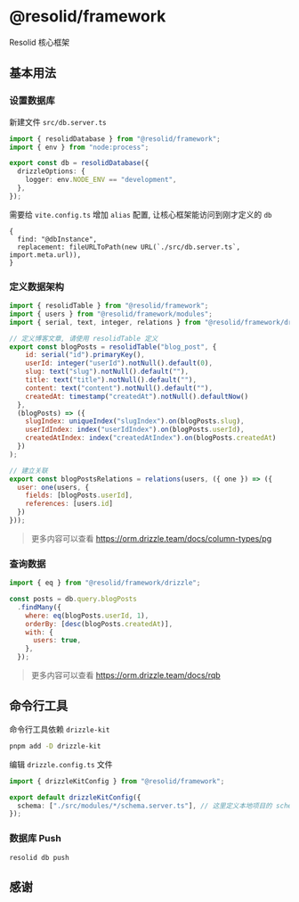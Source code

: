 # @resolid/framework

Resolid 核心框架

## 基本用法

### 设置数据库

新建文件 `src/db.server.ts`

```ts
import { resolidDatabase } from "@resolid/framework";
import { env } from "node:process";

export const db = resolidDatabase({
  drizzleOptions: {
    logger: env.NODE_ENV == "development",
  },
});
```

需要给 `vite.config.ts` 增加 `alias` 配置, 让核心框架能访问到刚才定义的 `db`

```
{
  find: "@dbInstance",
  replacement: fileURLToPath(new URL(`./src/db.server.ts`, import.meta.url)),
}
```

### 定义数据架构

```js
import { resolidTable } from "@resolid/framework";
import { users } from "@resolid/framework/modules";
import { serial, text, integer, relations } from "@resolid/framework/drizzle";

// 定义博客文章, 请使用 resolidTable 定义
export const blogPosts = resolidTable("blog_post", {
    id: serial("id").primaryKey(),
    userId: integer("userId").notNull().default(0),
    slug: text("slug").notNull().default(""),
    title: text("title").notNull().default(""),
    content: text("content").notNull().default(""), 
    createdAt: timestamp("createdAt").notNull().defaultNow()
  },
  (blogPosts) => ({
    slugIndex: uniqueIndex("slugIndex").on(blogPosts.slug),
    userIdIndex: index("userIdIndex").on(blogPosts.userId),
    createdAtIndex: index("createdAtIndex").on(blogPosts.createdAt)
  })
);

// 建立关联
export const blogPostsRelations = relations(users, ({ one }) => ({
  user: one(users, {
    fields: [blogPosts.userId],
    references: [users.id]
  })
}));
```

> 更多内容可以查看 https://orm.drizzle.team/docs/column-types/pg

### 查询数据

```js
import { eq } from "@resolid/framework/drizzle";

const posts = db.query.blogPosts
  .findMany({
    where: eq(blogPosts.userId, 1),
    orderBy: [desc(blogPosts.createdAt)],
    with: {
      users: true,
    },
  });
```

> 更多内容可以查看 https://orm.drizzle.team/docs/rqb

## 命令行工具

命令行工具依赖 `drizzle-kit`

```bash
pnpm add -D drizzle-kit
```

编辑 `drizzle.config.ts` 文件

```ts
import { drizzleKitConfig } from "@resolid/framework";

export default drizzleKitConfig({
  schema: ["./src/modules/*/schema.server.ts"], // 这里定义本地项目的 schema
});
```

### 数据库 Push

```shell
resolid db push
```

## 感谢
